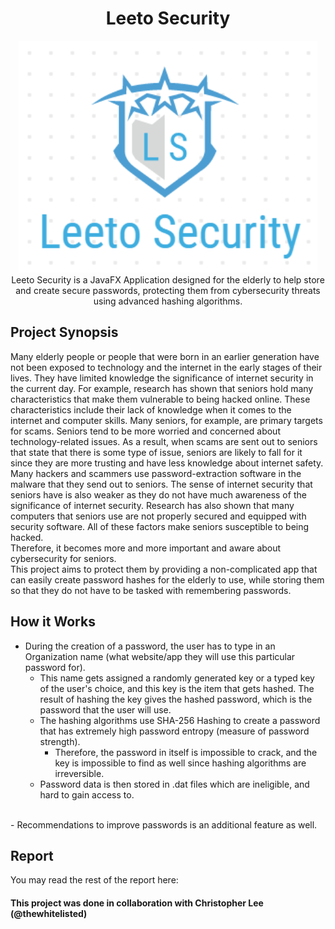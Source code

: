 <h1 align= "center">Leeto Security</h1>

<div align="center">
  <img src="./src/leetosecuritylogo.png">
</div>

<div align="center">
  Leeto Security is a JavaFX Application designed for the elderly to help store and create secure passwords, protecting them from cybersecurity threats using advanced hashing algorithms.
</div>

## Project Synopsis
Many elderly people or people that were born in an earlier generation have not been exposed to technology and the internet in the early stages of their lives. They have limited knowledge the significance of internet security in the current day. For example, research has shown that seniors hold many characteristics that make them vulnerable to being hacked online. These characteristics include their lack of knowledge when it comes to the internet and computer skills. Many seniors, for example, are primary targets for scams. Seniors tend to be more worried and concerned about technology-related issues. As a result, when scams are sent out to seniors that state that there is some type of issue, seniors are likely to fall for it since they are more trusting and have less knowledge about internet safety. Many hackers and scammers use password-extraction software in the malware that they send out to seniors. The sense of internet security that seniors have is also weaker as they do not have much awareness of the significance of internet security. Research has also shown that many computers that seniors use are not properly secured and equipped with security software. All of these factors make seniors susceptible to being hacked. 
<br>
Therefore, it becomes more and more important and aware about cybersecurity for seniors. <br>
This project aims to protect them by providing a non-complicated app that can easily create password hashes for the elderly to use, while storing them so that they do not have to be tasked with remembering passwords.

## How it Works
- During the creation of a password, the user has to type in an Organization name (what website/app they will use this particular password for).
  - This name gets assigned a randomly generated key or a typed key of the user's choice, and this key is the item that gets hashed. The result of hashing the key gives the hashed password, which is the password that the user will use.
  - The hashing algorithms use SHA-256 Hashing to create a password that has extremely high password entropy (measure of password strength).
    - Therefore, the password in itself is impossible to crack, and the key is impossible to find as well since hashing algorithms are irreversible.
  - Password data is then stored in .dat files which are ineligible, and hard to gain access to.
<br>
- Recommendations to improve passwords is an additional feature as well.

## Report
You may read the rest of the report here:


#### This project was done in collaboration with Christopher Lee (@thewhitelisted)
 

